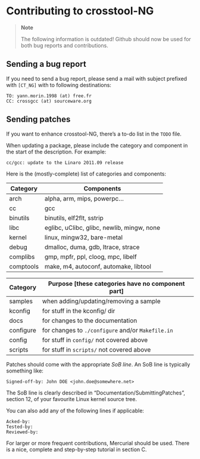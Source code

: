 <a name="contrib"></a>
Contributing to crosstool-NG
============================

> **Note**
>
> The following information is outdated!
> Github should now be used for both bug reports and contributions.

<!--- TODO: update entire section -->

Sending a bug report
--------------------

If you need to send a bug report, please send a mail with subject prefixed
with `[CT_NG]` with to following destinations:

    TO: yann.morin.1998 (at) free.fr
    CC: crossgcc (at) sourceware.org


Sending patches
---------------

If you want to enhance crosstool-NG, there’s a to-do list in the `TODO`
file.

When updating a package, please include the category and component in
the start of the description. For example:

    cc/gcc: update to the Linaro 2011.09 release

Here is the (mostly-complete) list of categories and components:

| Category       | Components                                                |
|----------------|-----------------------------------------------------------|
| arch           | alpha, arm, mips, powerpc…                                |
| cc             | gcc                                                       |
| binutils       | binutils, elf2flt, sstrip                                 |
| libc           | eglibc, uClibc, glibc, newlib, mingw, none                |
| kernel         | linux, mingw32, bare-metal                                |
| debug          | dmalloc, duma, gdb, ltrace, strace                        |
| complibs       | gmp, mpfr, ppl, cloog, mpc, libelf                        |
| comptools      | make, m4, autoconf, automake, libtool                     |

| Category       | Purpose [these categories have no component part]         |
|----------------|-----------------------------------------------------------|
| samples        | when adding/updating/removing a sample                    |
| kconfig        | for stuff in the kconfig/ dir                             |
| docs           | for changes to the documentation                          |
| configure      | for changes to `./configure` and/or `Makefile.in`         |
| config         | for stuff in `config/` not covered above                  |
| scripts        | for stuff in `scripts/` not covered above                 |

Patches should come with the appropriate *SoB line*. An SoB line is
typically something like:

    Signed-off-by: John DOE <john.doe@somewhere.net>

The SoB line is clearly described in “Documentation/SubmittingPatches”,
section 12, of your favourite Linux kernel source tree.

You can also add any of the following lines if applicable:

    Acked-by:
    Tested-by:
    Reviewed-by:

For larger or more frequent contributions, Mercurial should be used.
There is a nice, complete and step-by-step tutorial in section C.

